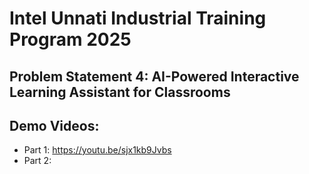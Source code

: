 # Intel Unnati Industrial Training Program 2025

## Problem Statement 4: AI-Powered Interactive Learning Assistant for Classrooms

## Demo Videos:  
- Part 1: https://youtu.be/sjx1kb9Jvbs
- Part 2: 
